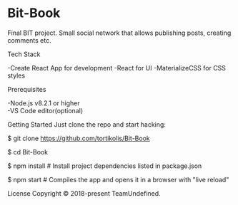 # Bit-Book

Final BIT project. Small social network that allows publishing posts, creating comments etc.

Tech Stack

-Create React App for development
-React for UI
-MaterializeCSS for CSS styles

Prerequisites

-Node.js v8.2.1 or higher  
-VS Code editor(optional)

Getting Started
Just clone the repo and start hacking:

\$ git clone https://github.com/tortikolis/Bit-Book

\$ cd Bit-Book

\$ npm install # Install project dependencies listed in package.json

\$ npm start # Compiles the app and opens it in a browser with "live reload"

License
Copyright © 2018-present TeamUndefined.
